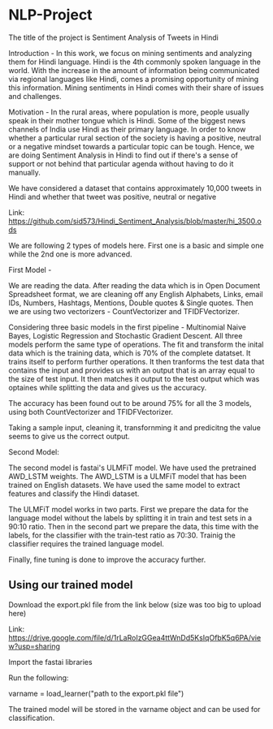 # NLP-Project

The title of the project is Sentiment Analysis of Tweets in Hindi

Introduction - In this work, we focus on mining sentiments and analyzing them for Hindi language. Hindi is the 4th commonly spoken language in the world. With the increase in the amount of information being communicated via regional languages like Hindi, comes a promising opportunity of mining this information. Mining sentiments in Hindi comes with their share of issues and challenges.

Motivation - In the rural areas, where population is more, people usually speak in their mother tongue which is Hindi. Some of the biggest news channels of India use Hindi as their primary language. In order to know whether a particular rural section of the society is having a positive, neutral or a negative mindset towards a particular topic can be tough. Hence, we are doing Sentiment Analysis in Hindi to find out if there's a sense of support or not behind that particular agenda without having to do it manually.

We have considered a dataset that contains approximately 10,000 tweets in Hindi and whether that tweet was positive, neutral or negative

Link: https://github.com/sid573/Hindi_Sentiment_Analysis/blob/master/hi_3500.ods

We are following 2 types of models here. First one is a basic and simple one while the 2nd one is more advanced.

First Model - 

We are reading the data. After reading the data which is in Open Document Spreadsheet format, we are cleaning off any English Alphabets, Links, email IDs, Numbers, Hashtags, Mentions, Double quotes & Single quotes.
Then we are using two vectorizers - CountVectorizer and TFIDFVectorizer.

Considering three basic models in the first pipeline - Multinomial Naive Bayes, Logistic Regression and Stochastic Gradient Descent.
All three models perform the same type of operations. The fit and transform the inital data which is the training data, which is 70% of the complete datatset. It trains itself to perform further operations. 
It then tranforms the test data that contains the input and provides us with an output that is an array equal to the size of test input. It then matches it output to the test output which was optaines while splitting the data and gives us the accuracy.

The accuracy has been found out to be around 75% for all the 3 models, using both CountVectorizer and TFIDFVectorizer.

Taking a sample input, cleaning it, transfornming it and predicitng the value seems to give us the correct output.

Second Model:

The second model is fastai's ULMFiT model. We have used the pretrained AWD_LSTM weights. The AWD_LSTM is a ULMFiT model that has been trained on English datasets. We have used the same model to extract features and classify the Hindi dataset.

The ULMFiT model works in two parts. First we prepare the data for the language model without the labels by splitting it in train and test sets in a 90:10 ratio. Then in the second part we prepare the data, this time with the labels, for the classifier with the train-test ratio as 70:30. Trainig the classifier requires the trained language model.

Finally, fine tuning is done to improve the accuracy further.

## Using our trained model

Download the export.pkl file from the link below (size was too big to upload here)

Link: https://drive.google.com/file/d/1rLaRoIzGGea4ttWnDd5KsIqOfbK5q6PA/view?usp=sharing

Import the fastai libraries

Run the following:

varname = load_learner("path to the export.pkl file")

The trained model will be stored in the varname object and can be used for classification.
